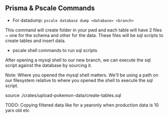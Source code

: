 ## Prisma & Pscale Commands

- For datadump:
  `pscale database dump <database> <branch>`

This command will create folder in your pwd and each table will have 2 files ~ one for the schema and other for the data.
These files will be sql scripts to create tables and insert data.

- pscale shell commands to run sql scripts

After opening a mysql shell to our new branch, we can execute the sql script against the database by sourcing it.

Note: Where you opened the mysql shell matters. We'll be using a path on our filesystem relative to where you opened the shell to execute the sql script.

source ./crates/upload-pokemon-data/create-tables.sql

TODO:
Copying filtered data like for a yearonly when production data is 10 yars old etc
